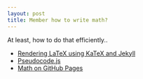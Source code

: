 ```yaml
---
layout: post
title: Member how to write math?
---
```


At least, how to do that efficiently..

  * [Rendering LaTeX using KaTeX and Jekyll](https://xuc.me/blog/katex-and-jekyll/)
  * [Pseudocode.js](http://www.tatetian.io/pseudocode.js/)
  * [Math on GitHub Pages](http://g14n.info/2014/09/math-on-github-pages/)

